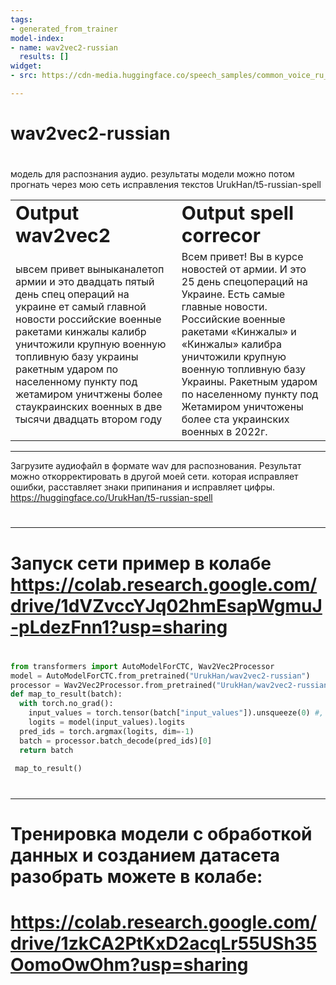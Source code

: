 ```yaml
---
tags:
- generated_from_trainer
model-index:
- name: wav2vec2-russian
  results: []
widget:
- src: https://cdn-media.huggingface.co/speech_samples/common_voice_ru_18849022.mp3

---
```


<!-- This model card has been generated automatically according to the information the Trainer had access to. You
should probably proofread and complete it, then remove this comment. -->

# wav2vec2-russian
#

модель для распознания аудио. результаты модели можно потом прогнать через мою сеть исправления текстов UrukHan/t5-russian-spell

<table border="0">
 <tr>
    <td><b style="font-size:30px">Output wav2vec2</b></td>
    <td><b style="font-size:30px">Output spell correcor</b></td>
 </tr>
 <tr>
    <td>ывсем привет выныканалетоп армии и это двадцать пятый день спец операций на украине ет самый главной новости российские военные ракетами кинжалы калибр уничтожили крупную военную топливную базу украины ракетным ударом по населенному пункту под жетамиром уничтжены более стаукраинских военных в две тысячи двадцать втором году</td>
    <td>Всем привет! Вы в курсе новостей от армии. И это 25 день спецопераций на Украине. Есть самые главные новости. Российские военные ракетами «Кинжалы» и «Кинжалы» калибра уничтожили крупную военную топливную базу Украины. Ракетным ударом по населенному пункту под Жетамиром уничтожены более ста украинских военных в 2022г.</td>
 </tr>
</table>


---
Загрузите аудиофайл в формате wav для распознования. Результат можно откорректировать в другой моей сети. которая исправляет ошибки, расставляет знаки припинания и исправляет цифры. https://huggingface.co/UrukHan/t5-russian-spell

#
---
# Запуск сети     пример в колабе https://colab.research.google.com/drive/1dVZvccYJq02hmEsapWgmuJ-pLdezFnn1?usp=sharing
#
```python
from transformers import AutoModelForCTC, Wav2Vec2Processor
model = AutoModelForCTC.from_pretrained("UrukHan/wav2vec2-russian")
processor = Wav2Vec2Processor.from_pretrained("UrukHan/wav2vec2-russian")
def map_to_result(batch):
  with torch.no_grad():
    input_values = torch.tensor(batch["input_values"]).unsqueeze(0) #, device="cuda"
    logits = model(input_values).logits
  pred_ids = torch.argmax(logits, dim=-1)
  batch = processor.batch_decode(pred_ids)[0]
  return batch
 
 map_to_result()
 ```
 
 #
 ---
 # Тренировка модели с обработкой данных и созданием датасета разобрать можете в колабе:
 # https://colab.research.google.com/drive/1zkCA2PtKxD2acqLr55USh35OomoOwOhm?usp=sharing
